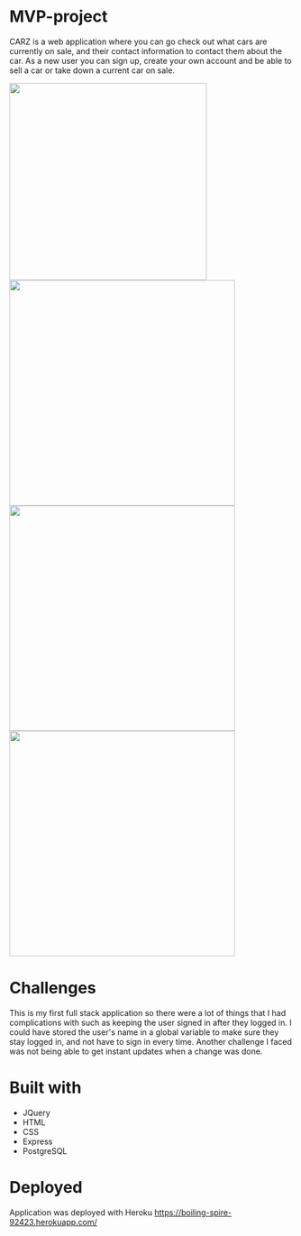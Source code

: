 # MVP-project
CARZ is a web application where you can go check out what cars are currently on sale, and their contact information to contact them about the car. 
As a new user you can sign up, create your own account and be able to sell a car or take down a current car on sale. 

<p>
<img width=350px src="https://user-images.githubusercontent.com/105955175/210898589-5da17357-622a-4552-b0c2-ff5f4d312e40.jpeg"/>
<img width=400px src="https://user-images.githubusercontent.com/105955175/210898596-c7b6143c-38a1-43cd-82ea-15183feaf3f2.jpeg" />
<img width=400px src="https://user-images.githubusercontent.com/105955175/210898604-6dae671e-69ea-461e-8cbe-83962a18a39c.jpeg" />
<img width=400px src="https://user-images.githubusercontent.com/105955175/210899263-b72953c0-a982-43d6-be89-5ee45cec3493.jpeg" />
</p>

# Challenges 
This is my first full stack application so there were a lot of things that I had complications with such as keeping the user signed in after they logged in. 
I could have stored the user's name in a global variable to make sure they stay logged in, and not have to sign in every time. Another challenge I faced was not being able to get instant updates when a change was done. 

# Built with 
- JQuery
- HTML 
- CSS
- Express
- PostgreSQL

# Deployed
Application was deployed with Heroku 
https://boiling-spire-92423.herokuapp.com/
